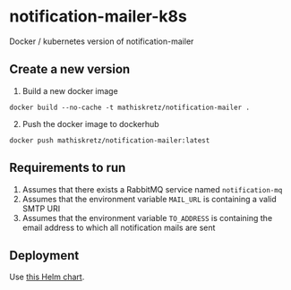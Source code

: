 # notification-mailer-k8s
Docker / kubernetes version of notification-mailer

## Create a new version
1. Build a new docker image
```
docker build --no-cache -t mathiskretz/notification-mailer .
```
2. Push the docker image to dockerhub
```
docker push mathiskretz/notification-mailer:latest
```

## Requirements to run
1. Assumes that there exists a RabbitMQ service named `notification-mq`
2. Assumes that the environment variable `MAIL_URL` is containing a valid SMTP URI
3. Assumes that the environment variable `TO_ADDRESS` is containing the email address to which all notification mails are sent

## Deployment
Use [this Helm chart](https://github.com/mkretz/notification-k8s).
